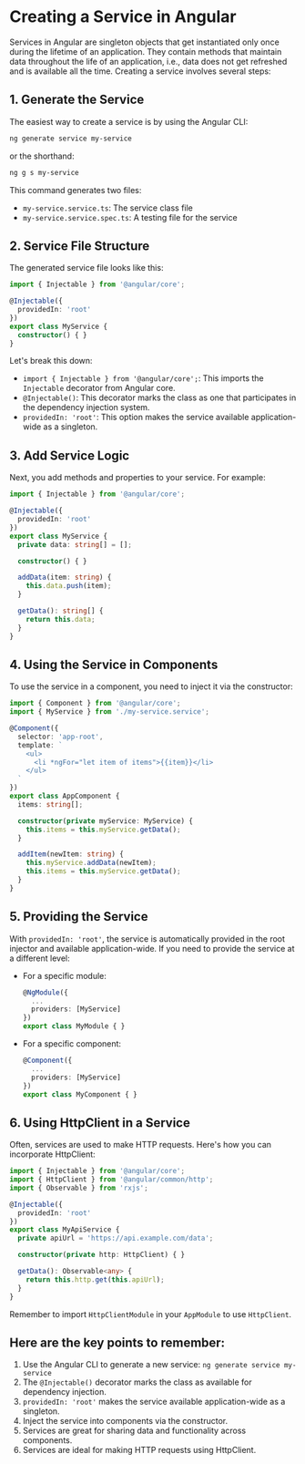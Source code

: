 # Creating a Service in Angular

Services in Angular are singleton objects that get instantiated only once during the lifetime of an application. They contain methods that maintain data throughout the life of an application, i.e., data does not get refreshed and is available all the time. Creating a service involves several steps:

## 1. Generate the Service

The easiest way to create a service is by using the Angular CLI:

```bash
ng generate service my-service
```

or the shorthand:

```bash
ng g s my-service
```

This command generates two files:
- `my-service.service.ts`: The service class file
- `my-service.service.spec.ts`: A testing file for the service

## 2. Service File Structure

The generated service file looks like this:

```typescript
import { Injectable } from '@angular/core';

@Injectable({
  providedIn: 'root'
})
export class MyService {
  constructor() { }
}
```

Let's break this down:

- `import { Injectable } from '@angular/core';`: This imports the `Injectable` decorator from Angular core.
- `@Injectable()`: This decorator marks the class as one that participates in the dependency injection system.
- `providedIn: 'root'`: This option makes the service available application-wide as a singleton.

## 3. Add Service Logic

Next, you add methods and properties to your service. For example:

```typescript
import { Injectable } from '@angular/core';

@Injectable({
  providedIn: 'root'
})
export class MyService {
  private data: string[] = [];

  constructor() { }

  addData(item: string) {
    this.data.push(item);
  }

  getData(): string[] {
    return this.data;
  }
}
```

## 4. Using the Service in Components

To use the service in a component, you need to inject it via the constructor:

```typescript
import { Component } from '@angular/core';
import { MyService } from './my-service.service';

@Component({
  selector: 'app-root',
  template: `
    <ul>
      <li *ngFor="let item of items">{{item}}</li>
    </ul>
  `
})
export class AppComponent {
  items: string[];

  constructor(private myService: MyService) {
    this.items = this.myService.getData();
  }

  addItem(newItem: string) {
    this.myService.addData(newItem);
    this.items = this.myService.getData();
  }
}
```

## 5. Providing the Service

With `providedIn: 'root'`, the service is automatically provided in the root injector and available application-wide. If you need to provide the service at a different level:

- For a specific module:
  ```typescript
  @NgModule({
    ...
    providers: [MyService]
  })
  export class MyModule { }
  ```

- For a specific component:
  ```typescript
  @Component({
    ...
    providers: [MyService]
  })
  export class MyComponent { }
  ```

## 6. Using HttpClient in a Service

Often, services are used to make HTTP requests. Here's how you can incorporate HttpClient:

```typescript
import { Injectable } from '@angular/core';
import { HttpClient } from '@angular/common/http';
import { Observable } from 'rxjs';

@Injectable({
  providedIn: 'root'
})
export class MyApiService {
  private apiUrl = 'https://api.example.com/data';

  constructor(private http: HttpClient) { }

  getData(): Observable<any> {
    return this.http.get(this.apiUrl);
  }
}
```

Remember to import `HttpClientModule` in your `AppModule` to use `HttpClient`.

## Here are the key points to remember:

1. Use the Angular CLI to generate a new service: `ng generate service my-service`
2. The `@Injectable()` decorator marks the class as available for dependency injection.
3. `providedIn: 'root'` makes the service available application-wide as a singleton.
4. Inject the service into components via the constructor.
5. Services are great for sharing data and functionality across components.
6. Services are ideal for making HTTP requests using HttpClient.
